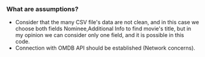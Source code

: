 ### What are assumptions?
* Consider that the many CSV file's data are not clean, and in this case we choose both fields Nominee,Additional Info to find movie's title, but in my opinion we can consider only one field, and it is possible in this code.
* Connection with OMDB API should be established (Network concerns).
  